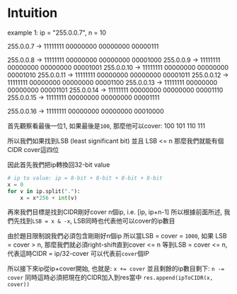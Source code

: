 # Intuition

example 1: ip = "255.0.0.7", n = 10

255.0.0.7  -> 11111111 00000000 00000000 00000111

255.0.0.8  -> 11111111 00000000 00000000 00001000
255.0.0.9  -> 11111111 00000000 00000000 00001001
255.0.0.10 -> 11111111 00000000 00000000 00001010
255.0.0.11 -> 11111111 00000000 00000000 00001011
255.0.0.12 -> 11111111 00000000 00000000 00001100
255.0.0.13 -> 11111111 00000000 00000000 00001101
255.0.0.14 -> 11111111 00000000 00000000 00001110
255.0.0.15 -> 11111111 00000000 00000000 00001111

255.0.0.16 -> 11111111 00000000 00000000 00010000

首先觀察看最後一位1, 如果最後是`100`, 那麼他可以cover:
100
101
110
111

所以我們如果找到LSB (least significant bit) 並且 LSB <= n
那麼我們就能有個CIDR cover這四位

因此首先我們把ip轉換回32-bit value
```py
# ip to value: ip = 8-bit + 8-bit + 8-bit + 8-bit
x = 0
for v in ip.split("."):
    x = x*256 + int(v)
```

再來我們目標是找到CIDR剛好cover n個ip, i.e. [ip, ip+n-1]
所以根據前面所述, 我們先找到`LSB = x & -x`, LSB同時也代表他可以cover的ip數目

由於題目限制說我們必須包含剛剛好n個ip
所以當LSB = cover = `1000`, 如果 LSB = cover > n, 那麼我們就必須right-shift直到cover <= n
等到LSB = cover <= n, 代表這時CIDR = ip/32-cover 可以代表前`cover`個IP

所以接下來ip從ip+cover開始, 也就是:
`x += cover`
並且剩餘的ip數目剩下:
`n -= cover`
同時這時必須把現在的CIDR加入到res當中
`res.append(ipToCIDR(x, cover))`
